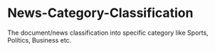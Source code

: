 # News-Category-Classification
The document/news classification into specific category like Sports, Politics, Business etc.
